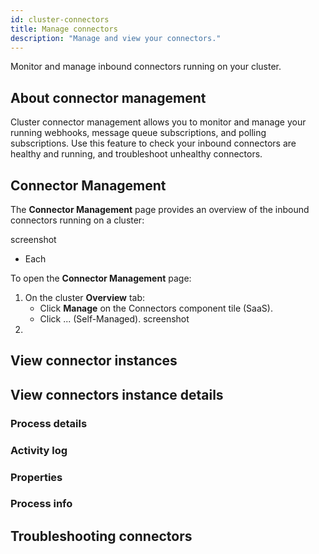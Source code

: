 ```yaml
---
id: cluster-connectors
title: Manage connectors
description: "Manage and view your connectors."
---
```


Monitor and manage inbound connectors running on your cluster.

## About connector management

Cluster connector management allows you to monitor and manage your running webhooks, message queue subscriptions, and polling subscriptions. Use this feature to check your inbound connectors are healthy and running, and troubleshoot unhealthy connectors.

## Connector Management

The **Connector Management** page provides an overview of the inbound connectors running on a cluster:

screenshot

- Each

To open the **Connector Management** page:

1. On the cluster **Overview** tab:
   - Click **Manage** on the Connectors component tile (SaaS).
   - Click ... (Self-Managed).
     screenshot
1.

## View connector instances

## View connectors instance details

### Process details

### Activity log

### Properties

### Process info

## Troubleshooting connectors
